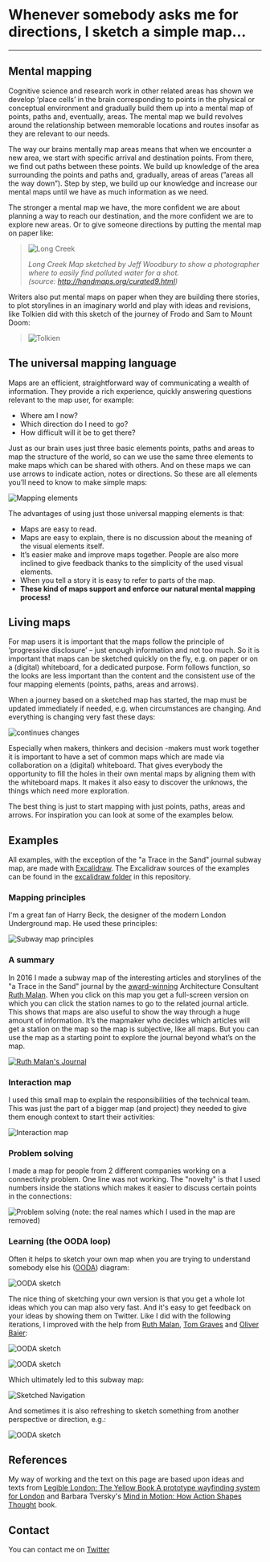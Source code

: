 # Whenever somebody asks me for directions, I sketch a simple map...

---

## Mental mapping

Cognitive science and research work in other related areas has shown we develop ‘place cells’ in the brain corresponding to points in the physical or conceptual environment and gradually build them up into a mental map of points, paths and, eventually, areas. The mental map we build revolves around the relationship between memorable locations and routes insofar as they are relevant to our needs.

The way our brains mentally map areas means that when we encounter a new area, we start with specific arrival and destination points. From there, we find out paths between these points. We build up knowledge of the area surrounding the points and paths and, gradually, areas of areas (”areas all the way down”). Step by step, we build up our knowledge and increase our mental maps until we have as much information as we need.

The stronger a mental map we have, the more confident we are about planning a way to reach our destination, and the more confident we are to explore new areas. Or to give someone directions by putting the mental map on paper like:

>![Long Creek](images/LongCreek.png)
>
>*Long  Creek Map sketched by Jeff Woodbury to show a photographer where to easily find polluted water for a shot.*  
>*(source: http://handmaps.org/curated9.html)*

Writers also put mental maps on paper when they are building there stories, to plot storylines in an imaginary world and play with ideas and revisions, like Tolkien did with this sketch of the journey of Frodo and Sam to Mount Doom:

>![Tolkien](images/FrodoSam.jpg)

## The universal mapping language

Maps are an efficient, straightforward way of communicating a wealth of information. They provide a rich experience, quickly answering questions relevant to the map user, for example:

-	Where am I now?
-	Which direction do I need to go?
-	How difficult will it be to get there?

Just as our brain uses just three basic elements points, paths and areas to map the structure of the world, so can we use the same three elements to make maps which can be shared with others. And on these maps we can use arrows to indicate action, notes or directions.
So these are all elements you’ll need to know to make simple maps:

![Mapping elements](images/DiagrammingTheWorldSketchElements.png)

The advantages of using just those universal mapping elements is that:

-	Maps are easy to read.
-	Maps are easy to explain, there is no discussion about the meaning of the visual elements itself.
-	It’s easier make and improve maps together. People are also more inclined to give feedback thanks to the simplicity of the used visual elements.
-	When you tell a story it is easy to refer to parts of the map. 
-	**These kind of maps support and enforce our natural mental mapping process!**


## Living maps

For map users it is important that the maps follow the principle of ‘progressive disclosure’ – just enough information and not too much. So it is important that maps can be sketched quickly on the fly, e.g. on paper or on a (digital) whiteboard, for a dedicated purpose. Form follows function, so the looks are less important than the content and the consistent use of the four mapping elements (points, paths, areas and arrows). 

When a journey based on a sketched map has started, the map must be updated immediately if needed, e.g. when circumstances are changing. And everything is changing very fast these days:

![continues changes](images/Diagram.png)

Especially when makers, thinkers and decision -makers must work together it is important to have a set of common maps which are made via collaboration on a (digital) whiteboard. That gives everybody the opportunity to fill the holes in their own mental maps by aligning them with the whiteboard maps. It makes it also easy to discover the unknows, the things which need more exploration. 

The best thing is just to start mapping with just points, paths, areas and arrows. For inspiration you can look at some of the examples below.

## Examples

All examples, with the exception of the "a Trace in the Sand" journal subway map, are made with [Excalidraw](https://excalidraw.com/). The Excalidraw sources of the examples can be found in the [excalidraw folder](https://github.com/mapbakery/mapbakery.github.io/tree/master/excalidraw) in this repository.

### Mapping principles

I'm a great fan of Harry Beck, the designer of the modern London Underground map. He used these principles:

![Subway map principles](images/Beck.png)

### A summary

In 2016 I made a subway map of the interesting articles and storylines of the  "a Trace in the Sand" journal by the [award-winning](https://resources.sei.cmu.edu/news-events/events/northrop-award/recipients.cfm) Architecture Consultant [Ruth Malan](http://www.ruthmalan.com/). When you click on this map you get a full-screen version on which you can click the station names to go to the related journal article. This shows that maps are also useful to show the way through a huge amount of information. It’s the mapmaker who decides which articles will get a station on the map so the map is subjective, like all maps. But you can use the map as a starting point to explore the journal beyond what’s on the map.

[![Ruth Malan's Journal](images/RuthMalanJournal.svg)](https://raw.githubusercontent.com/mapbakery/mapbakery.github.io/master/images/RuthMalanJournal.svg)

### Interaction map

I used this small map to explain the responsibilities of the technical team. This was just the part of a bigger map (and project) they needed to give them enough context to start their activities:

![Interaction map](images/interactiondiagram.jpg)

### Problem solving

I made a map for people from 2 different companies working on a connectivity problem. One line was not working. The "novelty" is that I used numbers inside the stations  which makes it easier to discuss certain points in the connections: 

![Problem solving](images/ProblemSolving.png)
(note: the real names which I used in the map are removed)

### Learning (the OODA loop)

Often it helps to sketch your own map when you are trying to understand somebody else his ([OODA](https://en.wikipedia.org/wiki/OODA_loop#/media/File:OODA.Boyd.svg)) diagram:

![OODA sketch](images/OODAoriginal.png)

The nice thing of sketching your own version is that you get a whole lot ideas which you can map also very fast. And it's easy to get feedback on your ideas by showing them on Twitter. Like I did with the following iterations, I improved with the help from [Ruth Malan](https://twitter.com/ruthmalan), [Tom Graves](https://twitter.com/tetradian) and [Oliver Baier](https://twitter.com/OliverBaier):

![OODA sketch](images/SODA.png)

![OODA sketch](images/MODA.png)

Which ultimately led to this subway map:

![Sketched Navigation](images/SketchedNavigation.png)

And sometimes it is also refreshing to sketch something from another perspective or direction, e.g.:

![OODA sketch](images/OODA(R).png)

## References

My way of working and the text on this page are based upon ideas and texts from [Legible London: The Yellow Book A prototype wayfinding system for London](http://content.tfl.gov.uk/ll-yellow-book.pdf) and Barbara Tversky's [Mind in Motion: How Action Shapes Thought](https://www.skeptic.com/science-salon/mind-in-motion-how-action-shapes-thought/) book.


## Contact
You can contact me on [Twitter](https://twitter.com/mapbakery)
